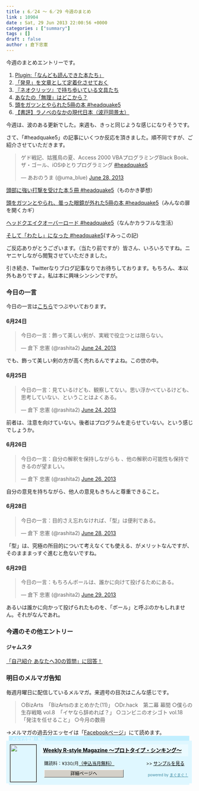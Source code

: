 ```yaml
---
title : 6／24 〜 6／29 今週のまとめ
link : 10904
date : Sat, 29 Jun 2013 22:00:56 +0000
categories : ["summary"]
tags : []
draft : false
author : 倉下忠憲
---
```


今週のまとめエントリーです。

<ol>
<li><a href="https://rashita.net/blog/?p=10864" target="_blank">Plugin:「なんども読んできた本たち」</a></li>
<li><a href="https://rashita.net/blog/?p=10867" target="_blank">「発見」を文章として定着化させておく</a></li>
<li><a href="https://rashita.net/blog/?p=10879" target="_blank">『ネオクリッツ』で持ち歩いている文具たち</a></li>
<li><a href="https://rashita.net/blog/?p=10890" target="_blank">あなたの「無理」はどこから？</a></li>
<li><a href="https://rashita.net/blog/?p=10895" target="_blank">頭をガツンとやられた5冊の本 #headquake5</a></li>
<li><a href="https://rashita.net/blog/?p=10900" target="_blank">【書評】ラノベのなかの現代日本（波戸岡景太）</a></li>
</ol>

今週は、波のある更新でした。来週も、きっと同じような感じになりそうです。

さて、「#headquake5」の記事にいくつか反応を頂きました。順不同ですが、ご紹介させていただきます。

<blockquote class="twitter-tweet"><p>ゲド戦記、姑獲鳥の夏、Access 2000 VBAプログラミングBlack Book、ザ・ゴール、iOSゆとりプログラミング <a href="https://twitter.com/search?q=%23headquake5&amp;src=hash">#headquake5</a></p>&mdash; あおのうま (@uma_blue) <a href="https://twitter.com/uma_blue/statuses/350467203465871360">June 28, 2013</a></blockquote>
<script async src="//platform.twitter.com/widgets.js" charset="utf-8"></script>

<a href="http://shigesato.hateblo.jp/entry/2013/06/28/213536" target="_blank">頭部に強い打撃を受けた本５冊 #headquake5</a>（ものかき夢想）

<a href="http://edu-dev.net/2013/06/29/books_headquake5/" target="_blank">頭をガツンとやられ、曇った眼鏡が外れた5冊の本 #headquake5</a>（みんなの扉を開くカギ）

<a href="http://colorfullife.hatenablog.com/entry/2013/06/29/111235" target="_blank">ヘッドクエイクオーバーロード #headquake5</a>（なんかカラフルな生活）

<a href="http://sumikko.hateblo.jp/entry/2013/06/30/001558" target="_blank">そして「わたし」になった #headquake5</a>(すみっこの記)

ご反応ありがとうございます。（当たり前ですが）皆さん、いろいろですね。ニヤニヤしながら閲覧させていただきました。

引き続き、Twitterなりブログ記事なりでお待ちしております。もちろん、本以外もありですよ。私は本に興味シンシンですが。

<h3>今日の一言</h3>
今日の一言は<a href="http://twitter.com/rashita2 ">こちら</a>でつぶやいております。

<h4>6月24日</h4>
<blockquote class="twitter-tweet"><p>今日の一言：飾って美しい剣が、実戦で役立つとは限らない。</p>&mdash; 倉下 忠憲 (@rashita2) <a href="https://twitter.com/rashita2/statuses/348957169871364096">June 24, 2013</a></blockquote>
<script async src="//platform.twitter.com/widgets.js" charset="utf-8"></script>

でも、飾って美しい剣の方が高く売れるんですよね。この世の中。

<h4>6月25日</h4>
<blockquote class="twitter-tweet"><p>今日の一言：見ているけども、観察してない。思い浮かべているけども、思考していない、ということはよくある。</p>&mdash; 倉下 忠憲 (@rashita2) <a href="https://twitter.com/rashita2/statuses/349295823345033217">June 24, 2013</a></blockquote>
<script async src="//platform.twitter.com/widgets.js" charset="utf-8"></script>

前者は、注意を向けていない。後者はプログラムを走らせていない。という感じでしょうか。

<h4>6月26日</h4>
<blockquote class="twitter-tweet"><p>今日の一言：自分の解釈を保持しながらも&#10;、他の解釈の可能性も保持できるのが望ましい。</p>&mdash; 倉下 忠憲 (@rashita2) <a href="https://twitter.com/rashita2/statuses/349706165803941888">June 26, 2013</a></blockquote>
<script async src="//platform.twitter.com/widgets.js" charset="utf-8"></script>

自分の意見を持ちながら、他人の意見もきちんと尊重できること。

<h4>6月28日</h4>
<blockquote class="twitter-tweet"><p>今日の一言：目的さえ忘れなければ、「型」は便利である。</p>&mdash; 倉下 忠憲 (@rashita2) <a href="https://twitter.com/rashita2/statuses/350603636637843457">June 28, 2013</a></blockquote>
<script async src="//platform.twitter.com/widgets.js" charset="utf-8"></script>

「型」は、究極の所目的について考えなくても使える、がメリットなんですが、そのまままっすぐ進むと危ないですね。

<h4>6月29日</h4>
<blockquote class="twitter-tweet"><p>今日の一言：もちろんボールは、誰かに向けて投げるためにある。</p>&mdash; 倉下 忠憲 (@rashita2) <a href="https://twitter.com/rashita2/statuses/350877443743162368">June 29, 2013</a></blockquote>
<script async src="//platform.twitter.com/widgets.js" charset="utf-8"></script>

あるいは誰かに向かって投げられたものを、「ボール」と呼ぶのかもしれません。それがなんであれ。
<h3>今週のその他エントリー</h3>

<H4>ジャムスタ</H4>
<a href="http://rashita.hatenablog.com/entry/2013/06/25/105844" target="_blank">「自己紹介 あなたへ30の質問」に回答！</a>

<h3>明日のメルマガ告知</h3>
毎週月曜日に配信しているメルマガ。来週号の目次はこんな感じです。

<blockquote>
○BizArts　「BizArtsのまとめかた(11)」
○Dr.hack　第二幕 幕間 
○僕らの生存戦略 vol.8　「イヤなら辞めれば？」
○コンビニのオシゴト vol.18　「発注を任せること」
○今月の数冊
</blockquote>
→メルマガの過去分エッセイは「<a href="http://www.facebook.com/home.php#!/rashitaportal">Facebookページ</a>」にて読めます。

<div style="width:500px;margin-bottom:20px;">
<div style="height:13px;background:url(http://img.mag2.com/mag2/common/publ/pub-form/wide_b_left_top.gif) no-repeat left top;"><div style="height:13px;background:url(http://img.mag2.com/mag2/common/publ/pub-form/wide_b_right_top.gif) no-repeat right top;"><div style="margin:0 7px;padding-left:8px; height:13px; color:#fff; background:#c2efff url(http://img.mag2.com/mag2/common/publ/pub-form/wide_b_tit.gif) no-repeat left top; font-size:10px;">メルマガ登録・解除</div></div></div>
<div style="padding:10px 0;background:#dff7ff url(http://img.mag2.com/mag2/common/publ/pub-form/wide_b_bg.gif) repeat-x;font-size:12px;"><a href="http://www.mag2.com/m/0001185133.html" style="border:none;"><img src="http://www.mag2.com/images/MagazineCover/0001185133c.gif" width="70" height="100" style="margin:0 10px; position:absolute; border:#000 1px solid;" /></a>
<div style="margin:0 10px 0 92px; position:relative; height:95px;">
<div style="padding:8px 7px; background-color: #ebfaff; font-weight:bold; font-size:14px; line-height:1.2;"><a href="http://www.mag2.com/m/0001185133.html" style="color:#000;">Weekly R-style Magazine ～プロトタイプ・シンキング～ </a></div>
<div style="padding:10px 0 0 10px;">購読料：&yen;330/月<a href="http://www.mag2.com/read/charge.html" style="color:#000;">（申込当月無料）</a><span style="position:absolute; right:10px;">&gt;&gt;&nbsp;<a href="http://www.mag2.com/sample/0001185133.html" target="_blank" style="color:#000;">サンプルを見る</a></span></div><div style="margin:10px 0 0 10px; height:20px;position:relative;"><a href="http://www.mag2.com/m/0001185133.html" style="color:#000;text-decoration:none;"><span style="padding:2px 70px;border:#404040 1px solid;border-top-color:#fff;border-left-color:#fff;background-color:#d4d0c8;text-align:center;">詳細ページへ</span></a><span style="position:absolute; right:0; bottom:0; color:#3f8ba5; font-size:10px;">powered by <a href="http://www.mag2.com/" target="_blank" style="color:#3f8ba5;">まぐまぐ！</a></span></div></div>
</div>
<div style="height:4px;background:url(http://img.mag2.com/mag2/common/publ/pub-form/wide_b_left_bot.gif) no-repeat left top;"><div style="background:url(http://img.mag2.com/mag2/common/publ/pub-form/wide_b_right_bot.gif) no-repeat right top;"><div style="margin:0 7px;padding-left:8px; height:4px; background-color:#dff7ff; font-size:1px;">&nbsp;</div></div></div>
</div>